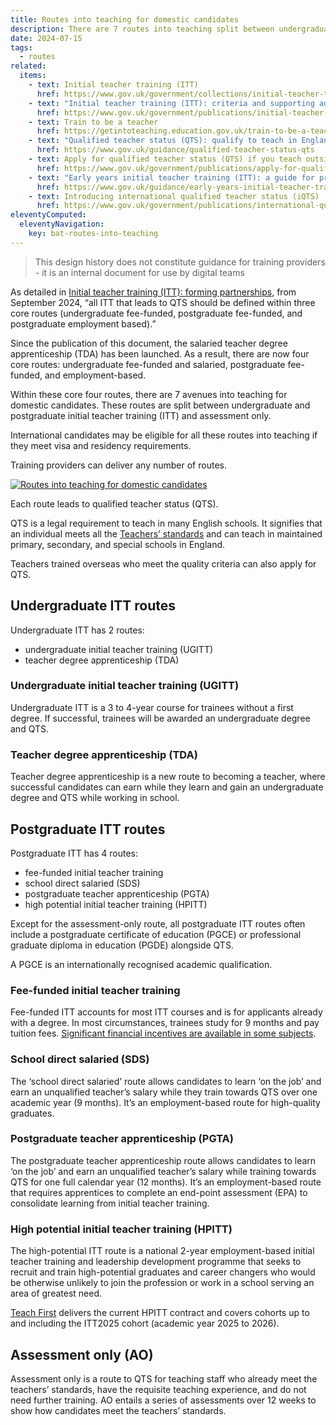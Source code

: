 ```yaml
---
title: Routes into teaching for domestic candidates
description: There are 7 routes into teaching split between undergraduate and postgraduate initial teacher training (ITT) and assessment-only
date: 2024-07-15
tags:
  - routes
related:
  items:
    - text: Initial teacher training (ITT)
      href: https://www.gov.uk/government/collections/initial-teacher-training
    - text: "Initial teacher training (ITT): criteria and supporting advice"
      href: https://www.gov.uk/government/publications/initial-teacher-training-criteria
    - text: Train to be a teacher
      href: https://getintoteaching.education.gov.uk/train-to-be-a-teacher
    - text: "Qualified teacher status (QTS): qualify to teach in England"
      href: https://www.gov.uk/guidance/qualified-teacher-status-qts
    - text: Apply for qualified teacher status (QTS) if you teach outside the UK
      href: https://www.gov.uk/government/publications/apply-for-qualified-teacher-status-qts-if-you-teach-outside-the-uk/
    - text: "Early years initial teacher training (ITT): a guide for providers"
      href: https://www.gov.uk/guidance/early-years-initial-teacher-training-a-guide-for-providers
    - text: Introducing international qualified teacher status (iQTS)
      href: https://www.gov.uk/government/publications/international-qualified-teacher-status-iqts/introducing-the-international-qualified-teacher-status-iqts-pilot
eleventyComputed:
  eleventyNavigation:
    key: bat-routes-into-teaching
---
```


> This design history does not constitute guidance for training providers - it is an internal document for use by digital teams

As detailed in [Initial teacher training (ITT): forming partnerships](https://www.gov.uk/government/publications/initial-teacher-training-itt-forming-partnerships), from September 2024, “all ITT that leads to QTS should be defined within three core routes (undergraduate fee-funded, postgraduate fee-funded, and postgraduate employment based).”

Since the publication of this document, the salaried teacher degree apprenticeship (TDA) has been launched. As a result, there are now four core routes: undergraduate fee-funded and salaried, postgraduate fee-funded, and employment-based.

Within these core four routes, there are 7 avenues into teaching for domestic candidates. These routes are split between undergraduate and postgraduate initial teacher training (ITT) and assessment only.

International candidates may be eligible for all these routes into teaching if they meet visa and residency requirements.

Training providers can deliver any number of routes.

[![Routes into teaching for domestic candidates](routes-into-teaching.png "Routes into teaching for domestic candidates")](routes-into-teaching.png)

Each route leads to qualified teacher status (QTS).

QTS is a legal requirement to teach in many English schools. It signifies that an individual meets all the [Teachers’ standards](https://www.gov.uk/government/publications/teachers-standards) and can teach in maintained primary, secondary, and special schools in England.

Teachers trained overseas who meet the quality criteria can also apply for QTS.

## Undergraduate ITT routes

Undergraduate ITT has 2 routes:

- undergraduate initial teacher training (UGITT)
- teacher degree apprenticeship (TDA)

### Undergraduate initial teacher training (UGITT)

Undergraduate ITT is a 3 to 4-year course for trainees without a first degree. If successful, trainees will be awarded an undergraduate degree and QTS.

### Teacher degree apprenticeship (TDA)

Teacher degree apprenticeship is a new route to becoming a teacher, where successful candidates can earn while they learn and gain an undergraduate degree and QTS while working in school.

## Postgraduate ITT routes

Postgraduate ITT has 4 routes:

- fee-funded initial teacher training
- school direct salaried (SDS)
- postgraduate teacher apprenticeship (PGTA)
- high potential initial teacher training (HPITT)

Except for the assessment-only route, all postgraduate ITT routes often include a postgraduate certificate of education (PGCE)  or professional graduate diploma in education (PGDE) alongside QTS.

A PGCE is an internationally recognised academic qualification.

### Fee-funded initial teacher training

Fee-funded ITT accounts for most ITT courses and is for applicants already with a degree. In most circumstances, trainees study for 9 months and pay tuition fees. [Significant financial incentives are available in some subjects](https://www.gov.uk/government/publications/funding-initial-teacher-training-itt/funding-initial-teacher-training-itt-academic-year-2023-to-2024).

### School direct salaried (SDS)

The ‘school direct salaried’ route allows candidates to learn ‘on the job’ and earn an unqualified teacher’s salary while they train towards QTS over one academic year (9 months). It’s an employment-based route for high-quality graduates.

### Postgraduate teacher apprenticeship (PGTA)

The postgraduate teacher apprenticeship route allows candidates to learn ‘on the job’ and earn an unqualified teacher’s salary while training towards QTS for one full calendar year (12 months). It’s an employment-based route that requires apprentices to complete an end-point assessment (EPA) to consolidate learning from initial teacher training.

### High potential initial teacher training (HPITT)

The high-potential ITT route is a national 2-year employment-based initial teacher training and leadership development programme that seeks to recruit and train high-potential graduates and career changers who would be otherwise unlikely to join the profession or work in a school serving an area of greatest need.

[Teach First](https://www.teachfirst.org.uk/) delivers the current HPITT contract and covers cohorts up to and including the ITT2025 cohort (academic year 2025 to 2026).

## Assessment only (AO)

Assessment only is a route to QTS for teaching staff who already meet the teachers’ standards, have the requisite teaching experience, and do not need further training. AO entails a series of assessments over 12 weeks to show how candidates meet the teachers’ standards.
